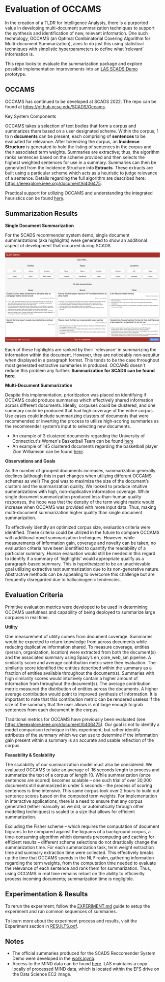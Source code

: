 # Evaluation of OCCAMS 

In the creation of a TLDR for Intelligence Analysts, there is a purported value in developing multi-document summarization techniques to support the synthesis and identification of new, relevant information. One such technology, OCCAMS (an Optimal Combinatorial Covering Algorithm for Multi-document Summarization), aims to do just this using statistical techniques with simplistic hyperparameters to define what ‘relevant’ information is.

This repo looks to evaluate the summarization package and explore possible implementation improvements into an [LAS SCADS Demo](https://commander.ncsu-las.net/commander/project/0000017f-0d34-d974-0a00-10e600000013) prototype. 

## OCCAMS 

OCCAMS has continued to be developed at SCADS 2022. The repo can be found at https://github.ncsu.edu/SCADS/Occams. 

Key System Components 

OCCAMS takes a selection of text bodies that form a corpus and summarizes them based on a user designated scheme. Within the corpus, 1 to n **documents** can be present, each comprising of **sentences** to be evaluated for relevance. After tokenizing the corpus, an **Incidence Structure** is generated to hold the listing of sentences in the corpus and their associated term weights. Summaries are extractive; thus, the algorithm ranks sentences based on the scheme provided and then selects the highest weighted sentences for use in a summary. Summaries can then be generated from the Incidence Structure into **Extracts**. These extracts are built using a particular scheme which acts as a heuristic to judge relevance of a sentence. Details regarding the full algorithm are described here: https://ieeexplore.ieee.org/document/6406475. 

Practical support for utilizing OCCAMS and understanding the integrated heuristics can be found [here](OCCAMS_user_guide.md). 

## Summarization Results 

__Single Document Summarization__ 

For the SCADS recommender system demo, single document summarizations (aka highlights) were generated to show an additional aspect of development that occurred during SCADS. 

![](docs/img/SCADSDemoHomePage.png)

Each of these highlights are ranked by their 'relevance' in summarizing the information within the document. However, they are noticeably non-sequitur when displayed in a paragraph format. This tends to be the case throughout most generated extractive summaries in produced. OCCAMS doesn't reduce this problem any further. **Summarization for SCADS can be found [here](work.ipynb)**. 

__Multi-Document Summarization__ 

Despite this implementation, prioritization was placed on identifying if OCCAMS could produce summaries which effectively shared information across different documents. Ideally, corpuses could be clustered, and one summary could be produced that had high coverage of the entire corpus.  Use cases could include summarizing clusters of documents that were recommended or inverting the process to utilize high-scoring summaries as the recommender system’s input to selecting new documents. 

- An example of 3 clustered documents regarding the University of Connecticut's Women's Basketball Team can be found [here](out/uconn.txt)
- An example of 145 clustered documents regarding the basketball player Zion Williamson can be found [here](out/zion.txt). 


__Observations and Goals__

As the number of grouped documents increases, summarization generally declines (although this in part changes when utilizing different OCCAMS schemes as well) The goal was to maximize the size of the document’s clusters and the summarization quality. We looked to produce intuitive summarizations with high, non-duplicative information coverage.  While single document summarization produced less-than-human quality responses, the hope was that the density of the term weight matrix would increase when OCCAMS was provided with more input data. Thus, making multi-document summarization higher quality than single document summarization. 

To effectively identify an optimized corpus size, evaluation criteria were identified. These criteria could be utilized in the future to compare OCCAMS with additional novel summarization techniques. However, while measurements of information gain, coverage and novelty can be taken, no evaluation criteria have been identified to quantify the readability of a particular summary. Human evaluation would still be needed in this regard to identify if a summary of ‘highlights’ would appropriate qualify as a paragraph-based summary. This is hypothesized to be an unachievable goal utilizing extractive text summarization due to its non-generative nature. Abstractive methods can be appealing to overcome this challenge but are frequently disregarded due to hallucinogenic tendencies. 

## Evaluation Criteria 

Primitive evaluation metrics were developed to be used in determining OCCAMS usefulness and capability of being deployed to summarize large corpuses in real time. 

__Utility__ 

One measurement of utility comes from document coverage. Summaries would be expected to return knowledge from across documents while reducing duplicative information shared. To measure coverage, entities (person, organization, location) were extracted from both the document(s) and the associated summary using Spacy’s en_core_web_sm pipeline. A similarity score and average contribution metric were then evaluation. The similarity score identified the entities described within the summary as a fraction of entities available throughout the document(s). Summaries with high similarity scores would intuitively contain a higher amount of information from throughout the document(s). The average contribution metric measured the distribution of entities across the documents. A higher average contribution would point to improved synthesis of information. It is important to note that this contribution metric can be rendered useless if the size of the summary that the user allows is not large enough to grab sentences from each document in the corpus.

Traditional metrics for OCCAMS have previously been evaluated (see https://ieeexplore.ieee.org/document/6406475). Our goal is not to identify a model comparison technique in this experiment, but rather identify attributes of the summary which we can use to determine if the information gain present within a summary is an accurate and usable reflection of the corpus. 

__Feasability & Scalability__ 

The scalability of our summarization model must also be considered. We evaluated OCCAMS to take an average of .16 seconds length to process and summarize the text of a corpus of length 10. While summarization (once sentences are scored) becomes scalable – one such trial of over 30,000 documents still summarized in under 5 seconds – the process of scoring sentences is time intensive. This same corpus took over 2 hours to build out sentence scores based on the computed term weights. For implementation in interactive applications, there is a need to ensure that any corpus generated (either manually as we did, or automatically through other modelling techniques) is scaled to a size that allows for efficient summarization.

Excluding the Fisher scheme – which requires the computation of document bigrams to be compared against the bigrams of a background corpus, a time-consuming algorithm which demands precomputing and caching for efficient results – different scheme selections do not drastically change the summarization time. For each summarization task, term weight extraction time and summary extraction time were collected. This effectively breaks up the time that OCCAMS spends in the NLP realm, gathering information regarding the term weights, from the computation time needed to evaluate the relevance of each sentence and rank them for summarization. Thus, using OCCAMS in real time remains reliant on the ability to efficiently process incoming documents; summarization time is negligible.

## Experimentation & Results

To rerun the experiment, follow the [EXPERIMENT.md](EXPERIMENT.md) guide to setup the experiment and run common sequences of summaries. 

To learn more about the experiment process and results, visit the Experiment section in [RESULTS.pdf](/docs/RESULTS.pdf).

## Notes

- The official summaries produced for the SCADS Reccomender System Demo were developed in the [work.ipynb](work.ipynb). 
- Access to the MIND data can be found [here](https://msnews.github.io). LAS maintains a copy locally of processed MIND data, which is located within the EFS drive on the Data Science EC2 image.
